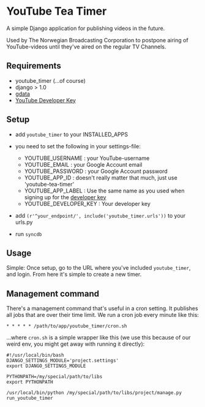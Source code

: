 # YouTube Tea Timer
A simple Django application for publishing videos in the future.

Used by The Norwegian Broadcasting Corporation to postpone airing of YouTube-videos until they've aired on the regular TV Channels.

## Requirements
- youtube_timer (…of course)
- django > 1.0
- [gdata](http://code.google.com/p/gdata-python-client/)
- [YouTube Developer Key](http://code.google.com/apis/youtube/dashboard/gwt/index.html)

## Setup

- add `youtube_timer` to your INSTALLED_APPS
- you need to set the following in your settings-file:
    - YOUTUBE_USERNAME : your YouTube-username
    - YOUTUBE_EMAIL : your Google Account email
    - YOUTUBE_PASSWORD : your Google Account password
    - YOUTUBE\_APP_ID : doesn't really matter that much, just use 'youtube-tea-timer'
    - YOUTUBE\_APP_LABEL : Use the same name as you used when signing up for the [developer key](http://code.google.com/apis/youtube/dashboard/gwt/index.html)
    - YOUTUBE\_DEVELOPER_KEY : Your developer key

- add `(r'^your_endpoint/', include('youtube_timer.urls'))` to your urls.py
- run `syncdb`

## Usage
Simple: Once setup, go to the URL where you've included `youtube_timer`, and login. From here it's simple to create a new timer.

## Management command
There's a management command that's useful in a cron setting. It publishes all jobs that are over their time limit.
We run a cron job every minute like this:
    
    * * * * * /path/to/app/youtube_timer/cron.sh

…where `cron.sh` is a simple wrapper like this (we use this because of our weird env, you might get away with running it directly):

    #!/usr/local/bin/bash
    DJANGO_SETTINGS_MODULE='project.settings'
    export DJANGO_SETTINGS_MODULE

    PYTHONPATH=/my/special/path/to/libs
    export PYTHONPATH

    /usr/local/bin/python /my/special/path/to/libs/project/manage.py run_youtube_timer
    